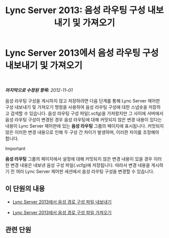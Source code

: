 ﻿---
title: 'Lync Server 2013: 음성 라우팅 구성 내보내기 및 가져오기'
TOCTitle: 음성 라우팅 구성 내보내기 및 가져오기
ms:assetid: c9b78622-5725-43b0-9ee1-5b82b1e1c8eb
ms:mtpsurl: https://technet.microsoft.com/ko-kr/library/Gg398836(v=OCS.15)
ms:contentKeyID: 49305023
ms.date: 08/10/2015
mtps_version: v=OCS.15
ms.translationtype: HT
---

# Lync Server 2013에서 음성 라우팅 구성 내보내기 및 가져오기

 

_**마지막으로 수정된 항목:** 2012-11-01_

음성 라우팅 구성을 게시하지 않고 저장하려면 다음 단계를 통해 Lync Server 제어판 구성 내보내기 및 가져오기 명령을 사용하여 음성 라우팅 구성에 대한 스냅숏을 저장하고 검색할 수 있습니다. 음성 라우팅 구성 파일(.vcfg)을 가져왔지만 그 사이에 서버에서 음성 라우팅 구성이 변경된 경우 음성 라우팅에 대해 커밋되지 않은 변경 내용이 있다는 내용이 Lync Server 제어판에 있는 **음성 라우팅** 그룹의 페이지에 표시됩니다. 커밋되지 않은 이러한 변경 내용으로 인해 두 구성 간 차이가 발생하며, 이러한 차이를 조정해야 합니다.


> [!IMPORTANT]
> <STRONG>음성 라우팅</STRONG> 그룹의 페이지에서 설정에 대해 커밋되지 않은 변경 내용이 있을 경우 이러한 변경 내용은 내보낸 음성 구성 파일(.vcfg)에 저장됩니다. 따라서 변경 내용을 게시하기 전 여러 Lync Server 제어판 세션에서 음성 라우팅 구성을 변경할 수 있습니다.



## 이 단원의 내용

  - [Lync Server 2013에서 음성 경로 구성 파일 내보내기](lync-server-2013-export-a-voice-route-configuration-file.md)

  - [Lync Server 2013에서 음성 경로 구성 파일 가져오기](lync-server-2013-import-a-voice-route-configuration-file.md)

## 관련 단원

